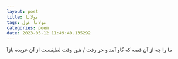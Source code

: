 ```yaml
---
layout: post
title: مولانا
tags: مولانا غزل
categories: poem
date: 2023-05-12 11:49:40.135292
---
```


ما را چه از آن قصه که گاو آمد و خر رفت / هین وقت لطیفست از آن عربده بازآ